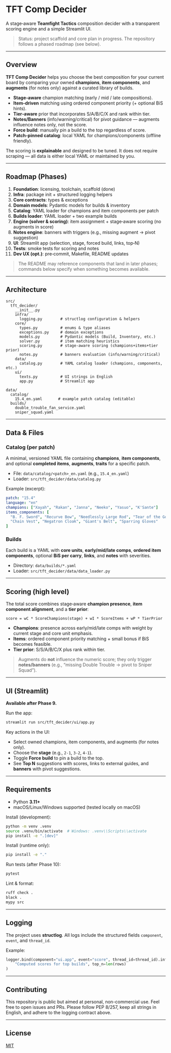 # TFT Comp Decider

A stage‑aware **Teamfight Tactics** composition decider with a transparent scoring engine and a simple Streamlit UI.

> Status: project scaffold and core plan in progress. The repository follows a phased roadmap (see below).

---

## Overview

**TFT Comp Decider** helps you choose the best composition for your current board by comparing your
owned **champions**, **item components**, and **augments** (for notes only) against a curated library of builds.

- **Stage‑aware** champion matching (early / mid / late compositions).
- **Item‑driven** matching using ordered component priority (+ optional BiS hints).
- **Tier‑aware** prior that incorporates S/A/B/C/X and rank within tier.
- **Notes/Banners** (info/warning/critical) for pivot guidance — augments influence notes only, not the score.
- **Force build**: manually pin a build to the top regardless of score.
- **Patch‑pinned catalog**: local YAML for champions/components (offline friendly).

The scoring is **explainable** and designed to be tuned. It does not require scraping — all data is either local YAML or maintained by you.

---

## Roadmap (Phases)

1. **Foundation**: licensing, toolchain, scaffold (done)
2. **Infra**: package init + structured logging helpers
3. **Core contracts**: types & exceptions
4. **Domain models**: Pydantic models for builds & inventory
5. **Catalog**: YAML loader for champions and item components per patch
6. **Builds loader**: YAML loader + two example builds
7. **Engine (solver & scoring)**: item assignment + stage‑aware scoring (no augments in score)
8. **Notes engine**: banners with triggers (e.g., missing augment → pivot suggestion)
9. **UI**: Streamlit app (selection, stage, forced build, links, top‑N)
10. **Tests**: smoke tests for scoring and notes
11. **Dev UX (opt.)**: pre‑commit, Makefile, README updates

> The README may reference components that land in later phases; commands below specify when something becomes available.

---

## Architecture

```
src/
  tft_decider/
    __init__.py
    infra/
      logging.py        # structlog configuration & helpers
    core/
      types.py          # enums & type aliases
      exceptions.py     # domain exceptions
      models.py         # Pydantic models (Build, Inventory, etc.)
      solver.py         # item matching heuristics
      scoring.py        # stage-aware scoring (champions+items+tier prior)
      notes.py          # banners evaluation (info/warning/critical)
    data/
      catalog.py        # YAML catalog loader (champions, components, etc.)
    ui/
      texts.py          # UI strings in English
      app.py            # Streamlit app

data/
  catalog/
    15.4_en.yaml       # example patch catalog (editable)
  builds/
    double_trouble_fan_service.yaml
    sniper_squad.yaml
```

---

## Data & Files

### Catalog (per patch)
A minimal, versioned YAML file containing **champions**, **item components**, and optional **completed items**, **augments**, **traits** for a specific patch.

- File: `data/catalog/<patch>_en.yaml` (e.g., `15.4_en.yaml`)
- Loader: `src/tft_decider/data/catalog.py`

Example (excerpt):
```yaml
patch: "15.4"
language: "en"
champions: ["Xayah", "Rakan", "Janna", "Neeko", "Yasuo", "K'Sante"]
items_components: [
  "B. F. Sword", "Recurve Bow", "Needlessly Large Rod", "Tear of the Goddess",
  "Chain Vest", "Negatron Cloak", "Giant's Belt", "Sparring Gloves"
]
```

### Builds
Each build is a YAML with **core units**, **early/mid/late comps**, **ordered item components**, optional **BiS per carry**, **links**, and **notes** with severities.

- Directory: `data/builds/*.yaml`
- Loader: `src/tft_decider/data/data_loader.py`

---

## Scoring (high level)

The total score combines stage‑aware **champion presence**, **item component alignment**, and a **tier prior**:

```
score = wC * ScoreChampions(stage) + wI * ScoreItems + wP * TierPrior
```

- **Champions**: presence across early/mid/late comps with weight by current stage and core unit emphasis.
- **Items**: ordered component priority matching + small bonus if BiS becomes feasible.
- **Tier prior**: S/S/A/B/C/X plus rank within tier.

> Augments do **not** influence the numeric score; they only trigger **notes/banners** (e.g., “missing Double Trouble → pivot to Sniper Squad”).

---

## UI (Streamlit)

**Available after Phase 9.**

Run the app:
```bash
streamlit run src/tft_decider/ui/app.py
```
Key actions in the UI:
- Select owned champions, item components, and augments (for notes only).
- Choose the **stage** (e.g., `2-1`, `3-2`, `4-1`).
- Toggle **Force build** to pin a build to the top.
- See **Top N** suggestions with scores, links to external guides, and **banners** with pivot suggestions.

---

## Requirements

- Python **3.11+**
- macOS/Linux/Windows supported (tested locally on macOS)

Install (development):
```bash
python -m venv .venv
source .venv/bin/activate  # Windows: .venv\\Scripts\\activate
pip install -e ".[dev]"
```

Install (runtime only):
```bash
pip install -e "."
```

Run tests (after Phase 10):
```bash
pytest
```

Lint & format:
```bash
ruff check .
black .
mypy src
```

---

## Logging

The project uses **structlog**. All logs include the structured fields `component`, `event`, and `thread_id`.

Example:
```python
logger.bind(component="ui.app", event="score", thread_id=thread_id).info(
    "Computed scores for top builds", top_n=len(rows)
)
```

---

## Contributing

This repository is public but aimed at personal, non-commercial use. Feel free to open issues and PRs. Please follow PEP 8/257, keep all strings in English, and adhere to the logging contract above.

---

## License

[MIT](LICENSE)